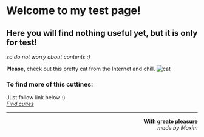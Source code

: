 # Welcome to my test page!
## Here you will find nothing useful yet, but it is only for test!
_so do not worry about contents :)_

**Please**, check out this pretty cat from the Internet and chill. 
![cat](https://static.standard.co.uk/2021/06/07/12/erik-jan-leusink-IbPxGLgJiMI-unsplash.jpg?width=968&auto=webp&quality=50&crop=968%3A645%2Csmart)

### To find more of this cuttines:
Just follow link below :)  
[_Find cuties_](https://www.google.com/search?sxsrf=AB5stBhYmarWG7ZtrqxB24SYZiiL5j2Ecw:1691404519183&q=cat&tbm=isch&source=lnms&sa=X&ved=2ahUKEwjx_6XsrMqAAxWdFhAIHUWJAfIQ0pQJegQIDRAB&biw=1536&bih=754&dpr=1.25)


<hr><p align = "right"> <b> With greate pleasure</b>
<br> <i>made by Maxim </i>